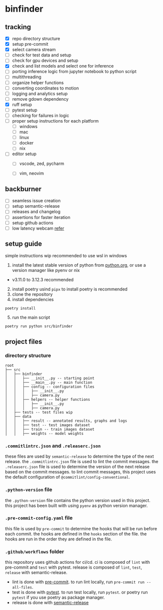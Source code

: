 # binfinder

## tracking

- [x] repo directory structure
- [x] setup pre-commit
- [x] select camera stream
- [ ] check for test data and setup
- [ ] check for gpu devices and setup
- [x] check and list models and select one for inference
- [ ] porting inference logic from jupyter notebook to python script
- [ ] multithreading
- [ ] organize helper functions
- [ ] converting coordinates to motion
- [ ] logging and analytics setup
- [ ] remove gdown dependency
- [x] ruff setup
- [ ] pytest setup
- [ ] checking for failures in logic
- [ ] proper setup instructions for each platform
  - [ ] windows
  - [ ] mac
  - [ ] linux
  - [ ] docker
  - [ ] nix
- [ ] editor setup
  - [ ] vscode, zed, pycharm
  - [ ] vim, neovim


## backburner

- [ ] seamless issue creation
- [ ] setup semantic-release
- [ ] releases and changelog
- [ ] assertions for faster iteration
- [ ] setup github actions
- [ ] low latency webcam [refer](https://stackoverflow.com/questions/70597020/lower-latency-from-webcam-cv2-videocapture)

## setup guide

simple instructions wip
recommended to use wsl in windows

1. install the latest stable version of python from [python.org](https://www.python.org/downloads/), or use a version manager like pyenv or nix
- v3.11.0 to 3.12.3 recommended
2. install poetry
usind `pipx` to install poetry is recommended
3. clone the repository
4. install dependencies
```bash
poetry install
```
5. run the main script
```bash
poetry run python src/binfinder
```

## project files

### directory structure

```
root
├── src
│   ├── binfinder
│   │   ├── __init__.py -- starting point
│   │   ├── __main__.py -- main function
│   │   ├── config -- configuration files
│   │   │   ├── __init__.py
│   │   │   ├── camera.py
│   │   ├── helpers -- helper functions
│   │   │   ├── __init__.py
│   │   │   ├── camera.py
│   ├── tests -- test files wip
│   ├── data
│   │   ├── result -- annotated results, graphs and logs
│   │   ├── test -- test images dataset
│   │   ├── train -- train images dataset
│   │   ├── weights -- model weights

```

### `.commitlintrc.json` and `.releaserc.json`

these files are used by `semantic-release` to determine the type of the next release. the `.commitlintrc.json` file is used to lint the commit messages. the `.releaserc.json` file is used to determine the version of the next release based on the commit messages. to lint commit messages, this project uses the default configuration of `@commitlint/config-conventional`.

### `.python-version` file

the `.python-version` file contains the python version used in this project. this project has been built with using `pyenv` as python version manager.

### `.pre-commit-config.yaml` file

this file is used by `pre-commit` to determine the hooks that will be run before each commit. the hooks are defined in the `hooks` section of the file. the hooks are run in the order they are defined in the file.

### `.github/workflows` folder

this repository uses github actions for ci/cd. ci is composed of `lint` with pre-commit and `test` with pytest. release is composed of `lint`, `test`, `release` with semantic-release.

- lint is done with [pre-commit](https://pre-commit.com/). to run lint locally, run `pre-commit run --all-files`.
- test is done with [pytest](https://docs.pytest.org/en/8.0.x/). to run test locally, run `pytest`. or poetry run `pytest` if you use poetry as package manager.
- release is done with [semantic-release](https://github.com/semantic-release/semantic-release)

